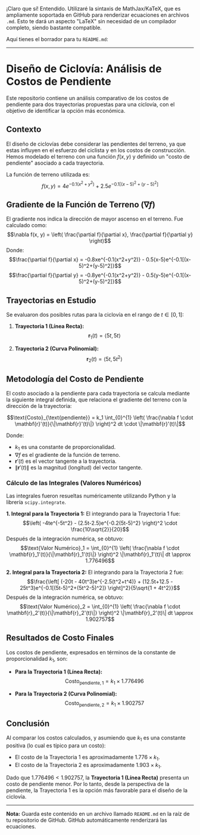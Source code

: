 ¡Claro que sí! Entendido. Utilizaré la sintaxis de MathJax/KaTeX, que es ampliamente soportada en GitHub para renderizar ecuaciones en archivos `.md`. Esto te dará un aspecto "LaTeX" sin necesidad de un compilador completo, siendo bastante compatible.

Aquí tienes el borrador para tu `README.md`:

---

# Diseño de Ciclovía: Análisis de Costos de Pendiente

Este repositorio contiene un análisis comparativo de los costos de pendiente para dos trayectorias propuestas para una ciclovía, con el objetivo de identificar la opción más económica.

## Contexto

El diseño de ciclovías debe considerar las pendientes del terreno, ya que estas influyen en el esfuerzo del ciclista y en los costos de construcción. Hemos modelado el terreno con una función $f(x, y)$ y definido un "costo de pendiente" asociado a cada trayectoria.

La función de terreno utilizada es:
$$f(x, y) = 4e^{-0.1(x^2+y^2)} + 2.5e^{-0.1[(x-5)^2+(y-5)^2]}$$

## Gradiente de la Función de Terreno ($\nabla f$)

El gradiente nos indica la dirección de mayor ascenso en el terreno. Fue calculado como:
$$\nabla f(x, y) = \left( \frac{\partial f}{\partial x}, \frac{\partial f}{\partial y} \right)$$
Donde:
$$\frac{\partial f}{\partial x} = -0.8xe^{-0.1(x^2+y^2)} - 0.5(x-5)e^{-0.1[(x-5)^2+(y-5)^2]}$$
$$\frac{\partial f}{\partial y} = -0.8ye^{-0.1(x^2+y^2)} - 0.5(y-5)e^{-0.1[(x-5)^2+(y-5)^2]}$$

## Trayectorias en Estudio

Se evaluaron dos posibles rutas para la ciclovía en el rango de $t \in [0, 1]$:

1.  **Trayectoria 1 (Línea Recta):**
    $$\mathbf{r}_1(t) = \langle 5t, 5t \rangle$$

2.  **Trayectoria 2 (Curva Polinomial):**
    $$\mathbf{r}_2(t) = \langle 5t, 5t^2 \rangle$$

## Metodología del Costo de Pendiente

El costo asociado a la pendiente para cada trayectoria se calcula mediante la siguiente integral definida, que relaciona el gradiente del terreno con la dirección de la trayectoria:

$$\text{Costo}_{\text{pendiente}} = k_1 \int_{0}^{1} \left( \frac{\nabla f \cdot \mathbf{r}'(t)}{\|\mathbf{r}'(t)\|} \right)^2 dt \cdot \|\mathbf{r}'(t)\|$$

Donde:
* $k_1$ es una constante de proporcionalidad.
* $\nabla f$ es el gradiente de la función de terreno.
* $\mathbf{r}'(t)$ es el vector tangente a la trayectoria.
* $\|\mathbf{r}'(t)\|$ es la magnitud (longitud) del vector tangente.

### Cálculo de las Integrales (Valores Numéricos)

Las integrales fueron resueltas numéricamente utilizando Python y la librería `scipy.integrate`.

**1. Integral para la Trayectoria 1:**
El integrando para la Trayectoria 1 fue:
$$\left( -4te^{-5t^2} - (2.5t-2.5)e^{-0.2(5t-5)^2} \right)^2 \cdot \frac{10\sqrt{2}}{20}$$
Después de la integración numérica, se obtuvo:
$$\text{Valor Numérico}_1 = \int_{0}^{1} \left( \frac{\nabla f \cdot \mathbf{r}_1'(t)}{\|\mathbf{r}_1'(t)\|} \right)^2 \|\mathbf{r}_1'(t)\| dt \approx 1.776496$$

**2. Integral para la Trayectoria 2:**
El integrando para la Trayectoria 2 fue:
$$\frac{\left[ (-20t - 40t^3)e^{-2.5(t^2+t^4)} + (12.5t+12.5 - 25t^3)e^{-0.1[(5t-5)^2+(5t^2-5)^2]} \right]^2}{5\sqrt{1 + 4t^2}}$$
Después de la integración numérica, se obtuvo:
$$\text{Valor Numérico}_2 = \int_{0}^{1} \left( \frac{\nabla f \cdot \mathbf{r}_2'(t)}{\|\mathbf{r}_2'(t)\|} \right)^2 \|\mathbf{r}_2'(t)\| dt \approx 1.902757$$

## Resultados de Costo Finales

Los costos de pendiente, expresados en términos de la constante de proporcionalidad $k_1$, son:

* **Para la Trayectoria 1 (Línea Recta):**
    $$\text{Costo}_{\text{pendiente}, 1} = k_1 \times 1.776496$$

* **Para la Trayectoria 2 (Curva Polinomial):**
    $$\text{Costo}_{\text{pendiente}, 2} = k_1 \times 1.902757$$

## Conclusión

Al comparar los costos calculados, y asumiendo que $k_1$ es una constante positiva (lo cual es típico para un costo):

* El costo de la Trayectoria 1 es aproximadamente $1.776 \times k_1$.
* El costo de la Trayectoria 2 es aproximadamente $1.903 \times k_1$.

Dado que $1.776496 < 1.902757$, la **Trayectoria 1 (Línea Recta)** presenta un costo de pendiente menor. Por lo tanto, desde la perspectiva de la pendiente, la Trayectoria 1 es la opción más favorable para el diseño de la ciclovía.

---

**Nota:** Guarda este contenido en un archivo llamado `README.md` en la raíz de tu repositorio de GitHub. GitHub automáticamente renderizará las ecuaciones.
